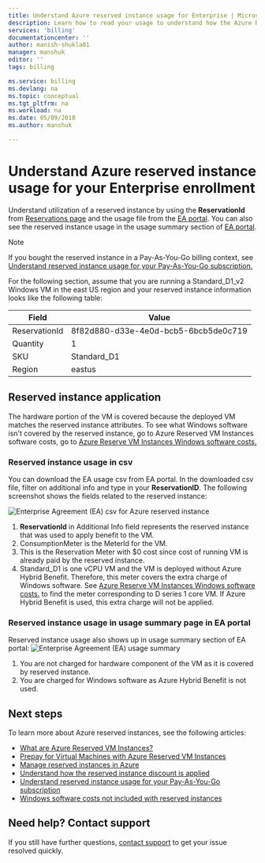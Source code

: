 ```yaml
---
title: Understand Azure reserved instance usage for Enterprise | Microsoft Docs
description: Learn how to read your usage to understand how the Azure Reserved VM Instance for your Enterprise enrollment is applied.
services: 'billing'
documentationcenter: ''
author: manish-shukla01
manager: manshuk
editor: ''
tags: billing

ms.service: billing
ms.devlang: na
ms.topic: conceptual
ms.tgt_pltfrm: na
ms.workload: na
ms.date: 05/09/2018
ms.author: manshuk

---
```

# Understand Azure reserved instance usage for your Enterprise enrollment
Understand utilization of a reserved instance by using the **ReservationId** from [Reservations page](https://portal.azure.com/?microsoft_azure_marketplace_ItemHideKey=Reservations&Microsoft_Azure_Reservations=true#blade/Microsoft_Azure_Reservations/ReservationsBrowseBlade) and the usage file from the [EA portal](https://ea.azure.com). You can also see the reserved instance usage in the usage summary section of [EA portal](https://ea.azure.com).

>[!NOTE]
>If you bought the reserved instance in a Pay-As-You-Go billing context, see [Understand reserved instance usage for your Pay-As-You-Go subscription.](billing-understand-reserved-instance-usage.md)

For the following section, assume that you are running a Standard_D1_v2 Windows VM in the east US region and your reserved instance information looks like the following table:

| Field | Value |
|---| --- |
|ReservationId |8f82d880-d33e-4e0d-bcb5-6bcb5de0c719|
|Quantity |1|
|SKU | Standard_D1|
|Region | eastus |

## Reserved instance application

The hardware portion of the VM is covered because the deployed VM matches the reserved instance attributes. To see what Windows software isn't covered by the reserved instance, go to Azure Reserved VM Instances software costs, go to [Azure Reserve VM Instances Windows software costs.](billing-reserved-instance-windows-software-costs.md)


### Reserved instance usage in csv
You can download the EA usage csv from EA portal. In the downloaded csv file, filter on additional info and type in your **ReservationID**. The following screenshot shows the fields related to the reserved instance:

![Enterprise Agreement (EA) csv for Azure reserved instance](./media/billing-understand-reserved-instance-usage-ea/billing-ea-reserved-instance-csv.png)

1. **ReservationId** in Additional Info field represents the reserved instance that was used to apply benefit to the VM.
2. ConsumptionMeter is the MeterId for the VM.
3. This is the Reservation Meter with $0 cost since cost of running VM is already paid by the reserved instance. 
4. Standard_D1 is one vCPU VM and the VM is deployed without Azure Hybrid Benefit. Therefore, this meter covers the extra charge of Windows software. See [Azure Reserve VM Instances Windows software costs.](billing-reserved-instance-windows-software-costs.md) to find the meter corresponding to D series 1 core VM. If Azure Hybrid Benefit is used, this extra charge will not be applied.

### Reserved instance usage in usage summary page in EA portal

Reserved instance usage also shows up in usage summary section of EA portal:
![Enterprise Agreement (EA) usage summary](./media/billing-understand-reserved-instance-usage-ea/billing-ea-reserved-instance-usagesummary.png)

1. You are not charged for hardware component of the VM as it is covered by reserved instance. 
2. You are charged for Windows software as Azure Hybrid Benefit is not used. 

## Next steps
To learn more about Azure reserved instances, see the following articles:

- [What are Azure Reserved VM Instances?](billing-save-compute-costs-reservations.md)
- [Prepay for Virtual Machines with Azure Reserved VM Instances](../virtual-machines/windows/prepay-reserved-vm-instances.md)
- [Manage reserved instances in Azure](billing-manage-reserved-vm-instance.md)
- [Understand how the reserved instance discount is applied](billing-understand-vm-reservation-charges.md)
- [Understand reserved instance usage for your Pay-As-You-Go subscription](billing-understand-reserved-instance-usage.md)
- [Windows software costs not included with reserved instances](billing-reserved-instance-windows-software-costs.md)

## Need help? Contact support

If you still have further questions, [contact support](https://portal.azure.com/?#blade/Microsoft_Azure_Support/HelpAndSupportBlade) to get your issue resolved quickly.